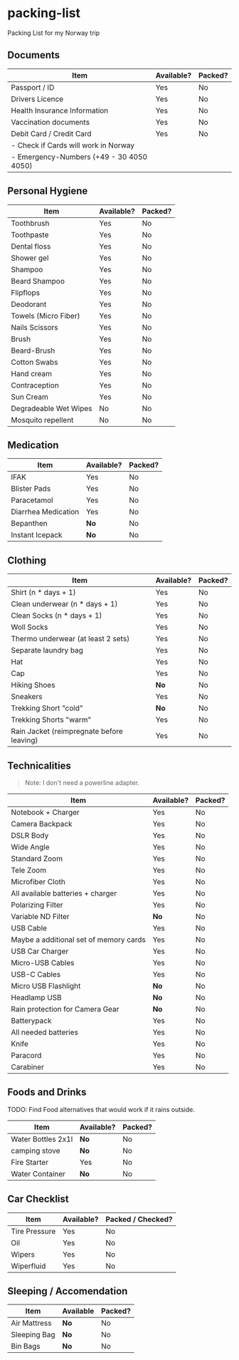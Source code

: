 
# packing-list
Packing List for my Norway trip

## Documents

| Item | Available? | Packed? |
| ---- | ---------- | ------- |
| Passport / ID | Yes | No |
| Drivers Licence | Yes | No |
| Health Insurance Information | Yes | No |
| Vaccination documents | Yes | No |
| Debit Card / Credit Card | Yes | No |
| - Check if Cards will work in Norway | | |
| - Emergency-Numbers (+49 - 30 4050 4050) | | |

## Personal Hygiene 

| Item | Available? | Packed? |
| ---- | ---------- | ------- |
| Toothbrush | Yes | No |
| Toothpaste | Yes | No |
| Dental floss | Yes | No |
| Shower gel | Yes | No |
| Shampoo  | Yes | No |
| Beard Shampoo | Yes | No |
| Flipflops | Yes | No | 
| Deodorant | Yes | No |
| Towels (Micro Fiber) | Yes | No |
| Nails Scissors | Yes | No |
| Brush | Yes | No |
| Beard-Brush | Yes | No |
| Cotton Swabs | Yes | No |
| Hand cream | Yes | No |
| Contraception | Yes | No |
| Sun Cream | Yes | No |
| Degradeable Wet Wipes | No | No |
| Mosquito repellent | No | No |

## Medication

| Item | Available? | Packed? |
| ---- | ---------- | ------- |
| IFAK | Yes | No |
| Blister Pads | Yes | No |
| Paracetamol | Yes | No |
| Diarrhea Medication | Yes | No |
| Bepanthen | **No** | No |
| Instant Icepack | **No** | No |

## Clothing

| Item | Available? | Packed? |
| ---- | ---------- | ------- |
| Shirt (n * days + 1) | Yes | No |
| Clean underwear (n * days + 1) | Yes | No |
| Clean Socks (n * days + 1) | Yes | No |
| Woll Socks | Yes | No |
| Thermo underwear (at least 2 sets) | Yes | No |
| Separate laundry bag | Yes | No |
| Hat | Yes | No |
| Cap | Yes | No |
| Hiking Shoes | **No** | No |
| Sneakers | Yes | No |
| Trekking Short "cold" | **No** | No |
| Trekking Shorts "warm" | Yes | No |
| Rain Jacket (reimpregnate before leaving) | Yes | No |

## Technicalities

> Note: I don't need a powerline adapter.

| Item | Available? | Packed? |
| ---- | ---------- | ------- |
| Notebook + Charger | Yes | No |
| Camera Backpack | Yes | No |
| DSLR Body | Yes | No |
| Wide Angle | Yes | No |
| Standard Zoom | Yes | No |
| Tele Zoom | Yes | No |
| Microfiber Cloth | Yes | No |
| All available batteries + charger | Yes | No |
| Polarizing Filter | Yes | No |
| Variable ND Filter | **No** | No |
| USB Cable | Yes | No |
| Maybe a additional set of memory cards | Yes | No |
| USB Car Charger | Yes | No |
| Micro-USB Cables | Yes | No |
| USB-C Cables | Yes | No |
| Micro USB Flashlight | **No** | No |
| Headlamp USB | **No** | No |
| Rain protection for Camera Gear | **No** | No |
| Batterypack | Yes | No |
| All needed batteries | Yes | No |
| Knife | Yes | No |
| Paracord | Yes | No |
| Carabiner | Yes | No |

## Foods and Drinks

TODO: Find Food alternatives that would work if it rains outside.

| Item | Available? | Packed? |
| ---- | ---------- | ------- |
| Water Bottles 2x1l | **No** | No |
| camping stove | **No** | No | 
| Fire Starter | Yes | No |
| Water Container | **No** | No |

## Car Checklist

| Item | Available? | Packed / Checked? |
| ---- | ---------- | ----------------- |
| Tire Pressure | Yes | No |
| Oil | Yes | No |
| Wipers | Yes | No |
| Wiperfluid | Yes | No |

## Sleeping / Accomendation

| Item | Available | Packed? |
| ---- | --------- | ------- |
| Air Mattress | **No** | No |
| Sleeping Bag | **No** | No |
| Bin Bags | **No** | No |
